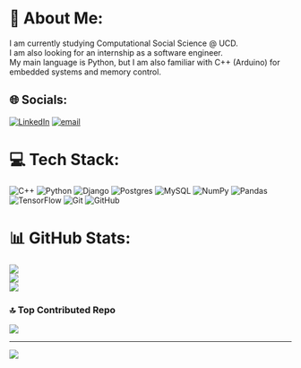 # 💫 About Me:
I am currently studying Computational Social Science @ UCD.<br>I am also looking for an internship as a software engineer.<br>My main language is Python, but I am also familiar with C++ (Arduino) for embedded systems and memory control.<br>


## 🌐 Socials:
[![LinkedIn](https://img.shields.io/badge/LinkedIn-%230077B5.svg?logo=linkedin&logoColor=white)](https://linkedin.com/in/https://www.linkedin.com/in/eoin-curtis-6b2496330/) [![email](https://img.shields.io/badge/Email-D14836?logo=gmail&logoColor=white)](mailto:Eoincur14@gmail.com) 

# 💻 Tech Stack:
![C++](https://img.shields.io/badge/c++-%2300599C.svg?style=for-the-badge&logo=c%2B%2B&logoColor=white) ![Python](https://img.shields.io/badge/python-3670A0?style=for-the-badge&logo=python&logoColor=ffdd54) ![Django](https://img.shields.io/badge/django-%23092E20.svg?style=for-the-badge&logo=django&logoColor=white) ![Postgres](https://img.shields.io/badge/postgres-%23316192.svg?style=for-the-badge&logo=postgresql&logoColor=white) ![MySQL](https://img.shields.io/badge/mysql-4479A1.svg?style=for-the-badge&logo=mysql&logoColor=white) ![NumPy](https://img.shields.io/badge/numpy-%23013243.svg?style=for-the-badge&logo=numpy&logoColor=white) ![Pandas](https://img.shields.io/badge/pandas-%23150458.svg?style=for-the-badge&logo=pandas&logoColor=white) ![TensorFlow](https://img.shields.io/badge/TensorFlow-%23FF6F00.svg?style=for-the-badge&logo=TensorFlow&logoColor=white) ![Git](https://img.shields.io/badge/git-%23F05033.svg?style=for-the-badge&logo=git&logoColor=white) ![GitHub](https://img.shields.io/badge/github-%23121011.svg?style=for-the-badge&logo=github&logoColor=white)
# 📊 GitHub Stats:
![](https://github-readme-stats.vercel.app/api?username=Kertis4&theme=dark&hide_border=false&include_all_commits=true&count_private=true)<br/>
![](https://nirzak-streak-stats.vercel.app/?user=Kertis4&theme=dark&hide_border=false)<br/>
![](https://github-readme-stats.vercel.app/api/top-langs/?username=Kertis4&theme=dark&hide_border=false&include_all_commits=true&count_private=true&layout=compact)

### 🔝 Top Contributed Repo
![](https://github-contributor-stats.vercel.app/api?username=Kertis4&limit=5&theme=tokyonight&combine_all_yearly_contributions=true)

---
[![](https://visitcount.itsvg.in/api?id=Kertis4&icon=0&color=0)](https://visitcount.itsvg.in)

